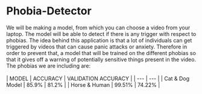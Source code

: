 # Phobia-Detector
We will be making a model, from which you can choose a video from your laptop. The model will be able to detect if there is any trigger with respect to phobias. The idea behind this application is that a lot of individuals can get triggered by videos that can cause panic attacks or anxiety. Therefore in order to prevent that, a model that will be trained on the different phobias so that it gives off a warning of potentially sensitive things present in the video.\
The phobias we are including are:\
\
| MODEL | ACCURACY | VALIDATION ACCURACY |
| --- | --- |
| Cat & Dog Model | 85.9% | 81.2% |
| Horse & Human | 99.51% | 74.22% |
